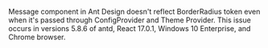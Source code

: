 Message component in Ant Design doesn't reflect BorderRadius token even when it's passed through ConfigProvider and Theme Provider. This issue occurs in versions 5.8.6 of antd, React 17.0.1, Windows 10 Enterprise, and Chrome browser.
